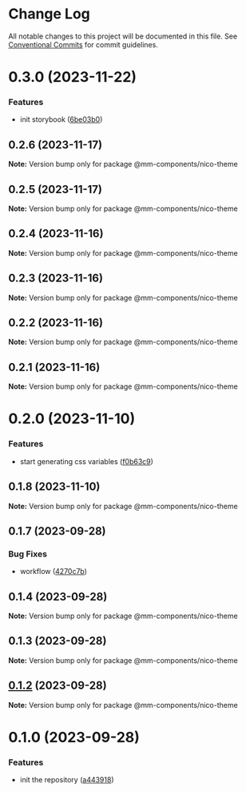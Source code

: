 # Change Log

All notable changes to this project will be documented in this file.
See [Conventional Commits](https://conventionalcommits.org) for commit guidelines.

# 0.3.0 (2023-11-22)

### Features

- init storybook ([6be03b0](https://github.com/marcusmourao/Frontend-Monorepo-Workspace/commit/6be03b095162d500344af2693aee35ee3fb9c7d3))

## 0.2.6 (2023-11-17)

**Note:** Version bump only for package @mm-components/nico-theme

## 0.2.5 (2023-11-17)

**Note:** Version bump only for package @mm-components/nico-theme

## 0.2.4 (2023-11-16)

**Note:** Version bump only for package @mm-components/nico-theme

## 0.2.3 (2023-11-16)

**Note:** Version bump only for package @mm-components/nico-theme

## 0.2.2 (2023-11-16)

**Note:** Version bump only for package @mm-components/nico-theme

## 0.2.1 (2023-11-16)

**Note:** Version bump only for package @mm-components/nico-theme

# 0.2.0 (2023-11-10)

### Features

- start generating css variables ([f0b63c9](https://github.com/marcusmourao/Frontend-Monorepo-Workspace/commit/f0b63c92ed14288ff5febf248ba27a19b77ca456))

## 0.1.8 (2023-11-10)

**Note:** Version bump only for package @mm-components/nico-theme

## 0.1.7 (2023-09-28)

### Bug Fixes

- workflow ([4270c7b](https://github.com/marcusmourao/Frontend-Monorepo-Workspace/commit/4270c7b2e9960fb97975b5f11306adaab8746cec))

## 0.1.4 (2023-09-28)

**Note:** Version bump only for package @mm-components/nico-theme

## 0.1.3 (2023-09-28)

**Note:** Version bump only for package @mm-components/nico-theme

## [0.1.2](https://github.com/marcusmourao/Frontend-Monorepo-Workspace/compare/@mm-components/nico-theme@0.1.0...@mm-components/nico-theme@0.1.2) (2023-09-28)

**Note:** Version bump only for package @mm-components/nico-theme

# 0.1.0 (2023-09-28)

### Features

- init the repository ([a443918](https://github.com/marcusmourao/Frontend-Monorepo-Workspace/commit/a4439180590e8df2038bda44b58fcf6562287e5d))
